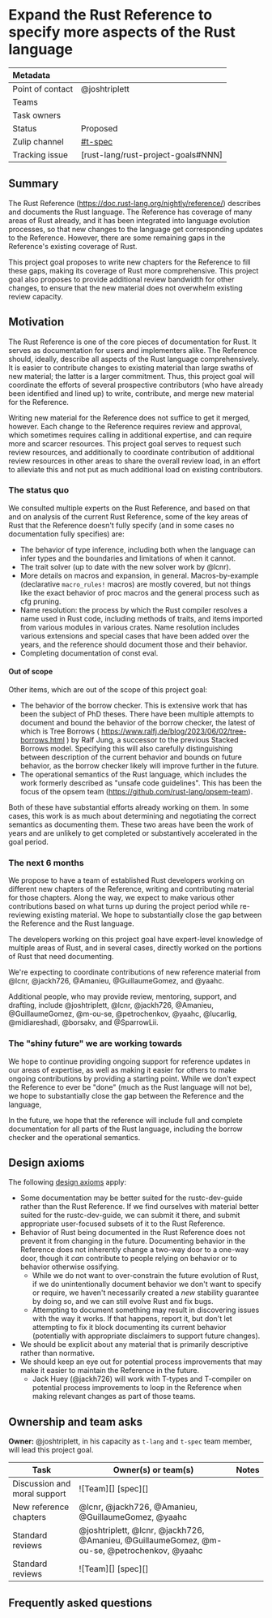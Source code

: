 # Expand the Rust Reference to specify more aspects of the Rust language

| Metadata           |                                    |
| :--                | :--                                |
| Point of contact   | @joshtriplett                      |
| Teams              | <!-- TEAMS WITH ASKS -->           |
| Task owners        | <!-- TASK OWNERS -->               |
| Status             | Proposed                           |
| Zulip channel      | [#t-spec][channel]                 |
| Tracking issue     | [rust-lang/rust-project-goals#NNN] |

[channel]: https://rust-lang.zulipchat.com/#narrow/channel/399173-t-spec

## Summary

The Rust Reference (https://doc.rust-lang.org/nightly/reference/) describes and
documents the Rust language. The Reference has coverage of many areas of Rust
already, and it has been integrated into language evolution processes, so that
new changes to the language get corresponding updates to the Reference.
However, there are some remaining gaps in the Reference's existing coverage of
Rust.

This project goal proposes to write new chapters for the Reference to fill
these gaps, making its coverage of Rust more comprehensive. This project goal
also proposes to provide additional review bandwidth for other changes, to
ensure that the new material does not overwhelm existing review capacity.

## Motivation

The Rust Reference is one of the core pieces of documentation for Rust. It
serves as documentation for users and implementers alike. The Reference should,
ideally, describe all aspects of the Rust language comprehensively. It is
easier to contribute changes to existing material than large swaths of new
material; the latter is a larger commitment. Thus, this project goal will
coordinate the efforts of several prospective contributors (who have already
been identified and lined up) to write, contribute, and merge new material for
the Reference.

Writing new material for the Reference does not suffice to get it merged,
however. Each change to the Reference requires review and approval, which
sometimes requires calling in additional expertise, and can require more and
scarcer resources. This project goal serves to request such review resources,
and additionally to coordinate contribution of additional review resources in
other areas to share the overall review load, in an effort to alleviate this
and not put as much additional load on existing contributors.

### The status quo

We consulted multiple experts on the Rust Reference, and based on that and on
analysis of the current Rust Reference, some of the key areas of Rust that the
Reference doesn't fully specify (and in some cases no documentation fully
specifies) are:

- The behavior of type inference, including both when the language can infer
  types and the boundaries and limitations of when it cannot.
- The trait solver (up to date with the new solver work by @lcnr). 
- More details on macros and expansion, in general. Macros-by-example
  (declarative `macro_rules!` macros) are mostly covered, but not things like
  the exact behavior of proc macros and the general process such as cfg
  pruning.
- Name resolution: the process by which the Rust compiler resolves a name used
  in Rust code, including methods of traits, and items imported from various
  modules in various crates. Name resolution includes various extensions and
  special cases that have been added over the years, and the reference should
  document those and their behavior.
- Completing documentation of const eval.

#### Out of scope

Other items, which are out of the scope of this project goal:

- The behavior of the borrow checker. This is extensive work that has been the
  subject of PhD theses. There have been multiple attempts to document and
  bound the behavior of the borrow checker, the latest of which is Tree Borrows
  ( https://www.ralfj.de/blog/2023/06/02/tree-borrows.html ) by Ralf Jung, a
  successor to the previous Stacked Borrows model. Specifying this will also
  carefully distinguishing between description of the current behavior and
  bounds on future behavior, as the borrow checker likely will improve further
  in the future. 
- The operational semantics of the Rust language, which includes the work
  formerly described as "unsafe code guidelines". This has been the focus of
  the opsem team (https://github.com/rust-lang/opsem-team).

Both of these have substantial efforts already working on them. In some cases,
this work is as much about determining and negotiating the correct semantics as
documenting them. These two areas have been the work of years and are unlikely
to get completed or substantively accelerated in the goal period.

### The next 6 months

We propose to have a team of established Rust developers working on different
new chapters of the Reference, writing and contributing material for those
chapters. Along the way, we expect to make various other contributions based on
what turns up during the project period while re-reviewing existing material.
We hope to substantially close the gap between the Reference and the Rust language.

The developers working on this project goal have expert-level knowledge of
multiple areas of Rust, and in several cases, directly worked on the portions
of Rust that need documenting.

We're expecting to coordinate contributions of new reference material from
@lcnr, @jackh726, @Amanieu, @GuillaumeGomez, and @yaahc.

Additional people, who may provide review, mentoring, support, and drafting,
include @joshtriplett, @lcnr, @jackh726, @Amanieu, @GuillaumeGomez, @m-ou-se,
@petrochenkov, @yaahc, @lucarlig, @midiareshadi, @borsakv, and @SparrowLii.

### The "shiny future" we are working towards

We hope to continue providing ongoing support for reference updates in our
areas of expertise, as well as making it easier for others to make ongoing
contributions by providing a starting point. While we don't expect the
Reference to ever be "done" (much as the Rust language will not be), we hope to
substantially close the gap between the Reference and the language, 

In the future, we hope that the reference will include full and complete
documentation for all parts of the Rust language, including the borrow checker
and the operational semantics.

## Design axioms

The following [design axioms][da] apply:
* Some documentation may be better suited for the rustc-dev-guide rather than the Rust Reference. If we find ourselves with material better suited for the rustc-dev-guide, we can submit it there, and submit appropriate user-focused subsets of it to the Rust Reference.
* Behavior of Rust being documented in the Rust Reference does not prevent it from changing in the future. Documenting behavior in the Reference does not inherently change a two-way door to a one-way door, though it *can* contribute to people relying on behavior or to behavior otherwise ossifying.
  * While we do not want to over-constrain the future evolution of Rust, if we do unintentionally document behavior we don't want to specify or require, we haven't necessarily created a *new* stability guarantee by doing so, and we can still evolve Rust and fix bugs.
  * Attempting to document something may result in discovering issues with the way it works. If that happens, report it, but don't let attempting to fix it block documenting its current behavior (potentially with appropriate disclaimers to support future changes).
* We should be explicit about any material that is primarily descriptive rather than normative.
* We should keep an eye out for potential process improvements that may make it easier to maintain the Reference in the future.
  * Jack Huey (@jackh726) will work with T-types and T-compiler on potential process improvements to loop in the Reference when making relevant changes as part of those teams.

[da]: ../about/design_axioms.md

## Ownership and team asks

**Owner:** @joshtriplett, in his capacity as `t-lang` and `t-spec` team member,
will lead this project goal.

| Task                               | Owner(s) or team(s)            | Notes                           |
|------------------------------------|--------------------------------|---------------------------------|
| Discussion and moral support       | ![Team][] [spec][]             | |
| New reference chapters             | @lcnr, @jackh726, @Amanieu, @GuillaumeGomez, @yaahc | |
| Standard reviews                   | @joshtriplett, @lcnr, @jackh726, @Amanieu, @GuillaumeGomez, @m-ou-se, @petrochenkov, @yaahc | |
| Standard reviews                   | ![Team][] [spec][]             | |

## Frequently asked questions
